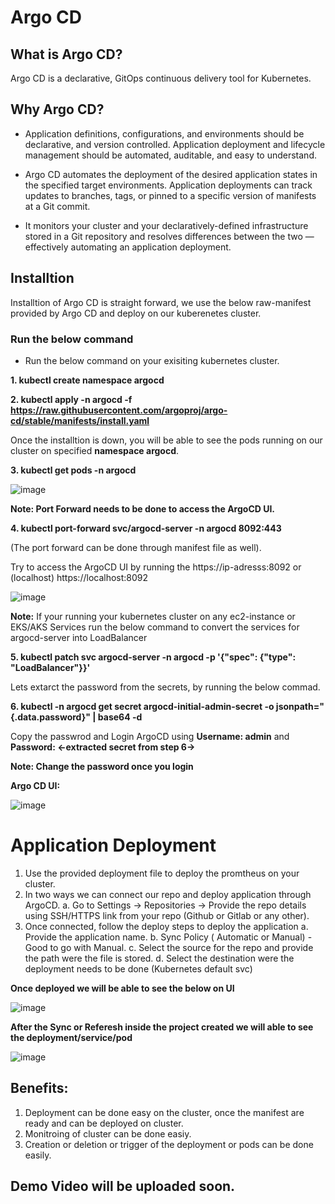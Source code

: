 # Argo CD

## What is Argo CD?
Argo CD is a declarative, GitOps continuous delivery tool for Kubernetes.

## Why Argo CD?
- Application definitions, configurations, and environments should be declarative, and version controlled. Application deployment and lifecycle management should be automated, auditable, and easy to understand.

- Argo CD automates the deployment of the desired application states in the specified target environments. Application deployments can track updates to branches, tags, or pinned to a specific version of manifests at a Git commit.

- It monitors your cluster and your declaratively-defined infrastructure stored in a Git repository and resolves differences between the two — effectively automating an application deployment. 

## Installtion

Installtion of Argo CD is straight forward, we use the below raw-manifest provided by Argo CD and deploy on our kuberenetes cluster.

### Run the below command

- Run the below command on your exisiting kubernetes cluster.

**1. kubectl create namespace argocd**

**2. kubectl apply -n argocd -f https://raw.githubusercontent.com/argoproj/argo-cd/stable/manifests/install.yaml**


Once the installtion is down, you will be able to see the pods running on our cluster on specified **namespace argocd**.

**3. kubectl get pods -n argocd**

![image](https://user-images.githubusercontent.com/113592437/221434779-632852c9-c9f0-4c4c-ad5b-aad0d323e28e.png)

**Note: Port Forward needs to be done to access the ArgoCD UI.**

**4. kubectl port-forward svc/argocd-server -n argocd 8092:443** 

(The port forward can be done through manifest file as well).

Try to access the ArgoCD UI by running the https://ip-adresss:8092 or (localhost) https://localhost:8092

![image](https://user-images.githubusercontent.com/113592437/221435255-4b8517b3-b33f-4b34-b479-ad2f6905b53a.png)
 
**Note:** If your running your kubernetes cluster on any ec2-instance or EKS/AKS Services run the below command to convert the services for argocd-server into LoadBalancer

**5. kubectl patch svc argocd-server -n argocd -p '{"spec": {"type": "LoadBalancer"}}'** 

Lets extarct the password from the secrets, by running the below commad. 

**6. kubectl -n argocd get secret argocd-initial-admin-secret -o jsonpath="{.data.password}" | base64 -d**

Copy the passwrod and Login ArgoCD using **Username: admin** and **Password: <-extracted secret from step 6->**

**Note: Change the password once you login**

**Argo CD UI:**

![image](https://user-images.githubusercontent.com/113592437/221435876-60fb48f1-7584-48f8-b450-4141e1fbcd5b.png)

# Application Deployment 

1. Use the provided deployment file to deploy the promtheus on your cluster.
2. In two ways we can connect our repo and deploy application through ArgoCD.
   a. Go to Settings -> Repositories -> Provide the repo details using SSH/HTTPS link from your repo (Github or Gitlab or any other).
3. Once connected, follow the deploy steps to deploy the application
   a. Provide the application name.
   b. Sync Policy ( Automatic or Manual) - Good to go with Manual.
   c. Select the source for the repo and provide the path were the file is stored. 
   d. Select the destination were the deployment needs to be done (Kubernetes default svc)
   
**Once deployed we will be able to see the below on UI**

![image](https://user-images.githubusercontent.com/113592437/221435824-5674f5e7-e934-4978-9d5e-c9b0727fbc04.png)

**After the Sync or Referesh inside the project created we will able to see the deployment/service/pod**

![image](https://user-images.githubusercontent.com/113592437/221435815-8f4f7984-1987-42c1-979e-87af5935d326.png)

## Benefits:

1. Deployment can be done easy on the cluster, once the manifest are ready and can be deployed on cluster.
2. Monitroing of cluster can be done easiy.
3. Creation or deletion or trigger of the deployment or pods can be done easily.


## Demo Video will be uploaded soon.

